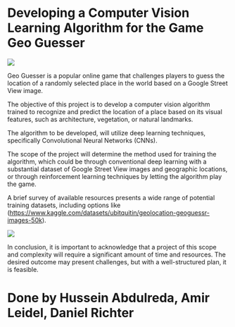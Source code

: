 # Developing a Computer Vision Learning Algorithm for the Game Geo Guesser

![](https://i.imgur.com/RJFVhIM.jpg)

Geo Guesser is a popular online game that challenges players to guess the location of a randomly selected place in the world based on a Google Street View image.

The objective of this project is to develop a computer vision algorithm trained to recognize and predict the location of a place based on its visual features, such as architecture, vegetation, or natural landmarks.

The algorithm to be developed, will utilize deep learning techniques, specifically Convolutional Neural Networks (CNNs).

The scope of the project will determine the method used for training the algorithm, which could be through conventional deep learning with a substantial dataset of Google Street View images and geographic locations, or through reinforcement learning techniques by letting the algorithm play the game.

A brief survey of available resources presents a wide range of potential training datasets, including options like (<https://www.kaggle.com/datasets/ubitquitin/geolocation-geoguessr-images-50k>).

![](https://i.imgur.com/Kt2V9Ds.png)

In conclusion, it is important to acknowledge that a project of this scope and complexity will require a significant amount of time and resources. The desired outcome may present challenges, but with a well-structured plan, it is feasible.

# Done by Hussein Abdulreda, Amir Leidel, Daniel Richter
